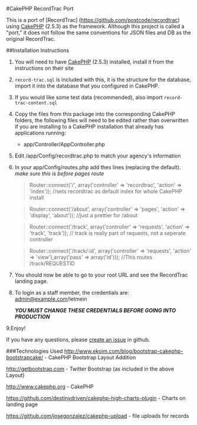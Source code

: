 #CakePHP RecordTrac Port

This is a port of [RecordTrac] (https://github.com/postcode/recordtrac) using [CakePHP](http://www.cakephp.org) (2.5.3) as the framework. 
Although this project is called a "port," it does not follow the same conventions for JSON files and DB as the original RecordTrac.


##Installation Instructions
1. You will need to have [CakePHP](http://www.cakephp.org) (2.5.3) installed, install it from the instructions on their site
2. `record-trac.sql` is included with this, it is the structure for the database, import it into the database that you configured in CakePHP.
3. If you would like some test data (recommended), also import `record-trac-content.sql`
4. Copy the files from this package into the corresponding CakePHP folders, the following files will need to be edited rather than overwritten if you are installing to a CakePHP installation that already has applications running: 
	* app/Controller/AppController.php
5. Edit /app/Config/recordtrac.php to match your agency's information
6. In your app/Config/routes.php add thes lines (replacing the default). *make sure this is before pages route*
	>Router::connect('/', array('controller' => 'recordtrac', 'action' => 'index')); //sets recordtrac as default index for whole CakePHP install

	>Router::connect('/about', array('controller' => 'pages', 'action' => 'display', 'about'));  //just a prettier for /about

	>Router::connect('/track', array('controller' => 'requests', 'action' => 'track', 'track')); // track is really part of requests, not a seperate controller

	>Router::connect('/track/:id', array('controller' => 'requests', 'action' => 'view'),array('pass' => array('id'))); //This routes /track/REQUESTID
7. You should now be able to go to your root URL and see the RecordTrac landing page. 
8. To login as a staff member, the credentials are: admin@example.com/letmein 
    
    ***YOU MUST CHANGE THESE CREDENTIALS BEFORE GOING INTO PRODUCTION*** 
    
9.Enjoy!

If you have any questions, please [create an issue](https://github.com/randybondsjr/recordtrac-cakephp/issues) in github.

###Technologies Used
http://www.ekoim.com/blog/bootstrap-cakephp-bootstrapcake/ - CakePHP Bootstrap Layout Addition

http://getbootstrap.com - Twitter Bootstrap (as included in the above Layout)

http://www.cakephp.org - CakePHP

https://github.com/destinydriven/cakephp-high-charts-plugin - Charts on landing page

https://github.com/josegonzalez/cakephp-upload - file uploads for records